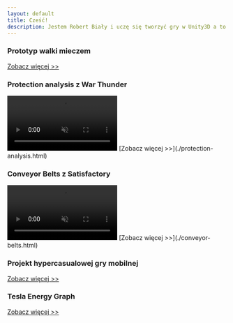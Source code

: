 ```yaml
---
layout: default
title: Cześć!
description: Jestem Robert Biały i uczę się tworzyć gry w Unity3D a to jest strona z moim portfolio.
---
```

### Prototyp walki mieczem

[Zobacz więcej >>](./sword-combat.html)

### Protection analysis z War Thunder
<video width="50%" title="Protection Analysis." loop="" autoplay="" playsinline="" muted="true">
<source src="/docs/assets/videos/protection2.mp4" type="video/mp4">
</video>
[Zobacz więcej >>](./protection-analysis.html)

### Conveyor Belts z Satisfactory
<video width="50%" title="Conveyor Belts" loop="" autoplay="" playsinline="" muted="true">
<source src="https://v.redd.it/7bzxichn2a071/DASH_720.mp4?source=fallback.gif" type="video/mp4">
</video>
[Zobacz więcej >>](./conveyor-belts.html)

### Projekt hypercasualowej gry mobilnej

[Zobacz więcej >>](./hypercasual-game.html)

### Tesla Energy Graph

[Zobacz więcej >>](./tesla-energy-graph.html)
